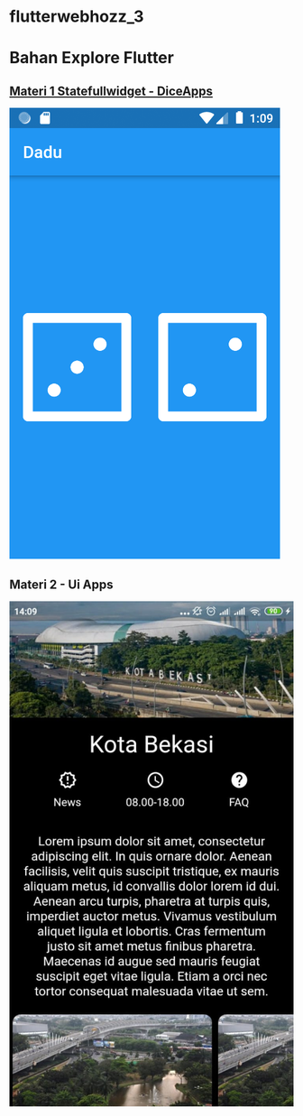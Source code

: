 # flutterwebhozz_3
# Bahan Explore Flutter

## [Materi 1 Statefullwidget - DiceApps](https://github.com/herry88/flutterwebhozz_3/tree/master/diceapps) 

![image](https://github.com/herry88/flutterwebhozz_3/blob/master/diceapps/output.png)

## Materi 2 - Ui Apps
![image](https://github.com/herry88/flutterwebhozz_3/blob/master/uiexplore/outpt.jpeg)
